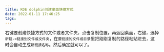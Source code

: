 ```yaml
---
title: KDE dolphin创建桌面快捷方式
date: 2022-01-11 17:46:25
tags:
---
```


右键要创建快捷方式的文件或者文件夹，点击复制位置，再返回桌面，右键，选择`新建->链接到文件或文件夹`，在`要链接的文件或目录`里把刚刚复制的路径粘贴进去，这时会自动生成`新链接名称`。然后确定就可以了。
